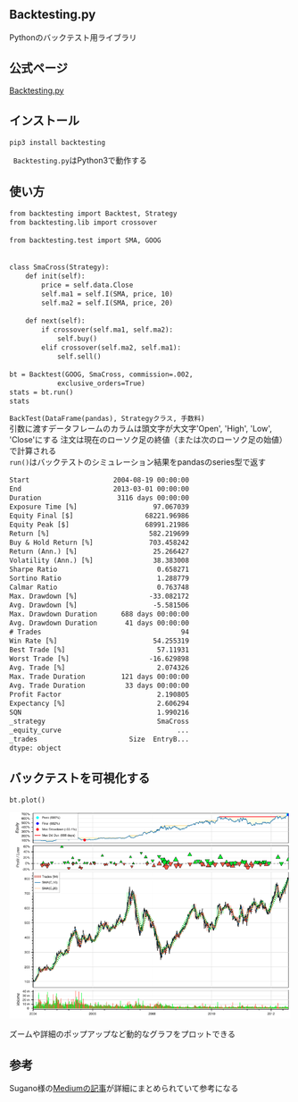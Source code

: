## Backtesting.py
Pythonのバックテスト用ライブラリ

## 公式ページ
[Backtesting.py](https://kernc.github.io/backtesting.py/)

## インストール
    pip3 install backtesting
` Backtesting.py`はPython3で動作する

## 使い方
    from backtesting import Backtest, Strategy
    from backtesting.lib import crossover

    from backtesting.test import SMA, GOOG


    class SmaCross(Strategy):
        def init(self):
            price = self.data.Close
            self.ma1 = self.I(SMA, price, 10)
            self.ma2 = self.I(SMA, price, 20)

        def next(self):
            if crossover(self.ma1, self.ma2):
                self.buy()
            elif crossover(self.ma2, self.ma1):
                self.sell()

    bt = Backtest(GOOG, SmaCross, commission=.002,
                exclusive_orders=True)
    stats = bt.run()
    stats

`BackTest(DataFrame(pandas), Strategyクラス, 手数料)`<br/>
引数に渡すデータフレームのカラムは頭文字が大文字'Open', 'High', 'Low', 'Close'にする
注文は現在のローソク足の終値（または次のローソク足の始値）で計算される<br/>
`run()`はバックテストのシミュレーション結果をpandasのseries型で返す

    Start                     2004-08-19 00:00:00
    End                       2013-03-01 00:00:00
    Duration                   3116 days 00:00:00
    Exposure Time [%]                   97.067039
    Equity Final [$]                  68221.96986
    Equity Peak [$]                   68991.21986
    Return [%]                         582.219699
    Buy & Hold Return [%]              703.458242
    Return (Ann.) [%]                   25.266427
    Volatility (Ann.) [%]               38.383008
    Sharpe Ratio                         0.658271
    Sortino Ratio                        1.288779
    Calmar Ratio                         0.763748
    Max. Drawdown [%]                  -33.082172
    Avg. Drawdown [%]                   -5.581506
    Max. Drawdown Duration      688 days 00:00:00
    Avg. Drawdown Duration       41 days 00:00:00
    # Trades                                   94
    Win Rate [%]                        54.255319
    Best Trade [%]                       57.11931
    Worst Trade [%]                    -16.629898
    Avg. Trade [%]                       2.074326
    Max. Trade Duration         121 days 00:00:00
    Avg. Trade Duration          33 days 00:00:00
    Profit Factor                        2.190805
    Expectancy [%]                       2.606294
    SQN                                  1.990216
    _strategy                            SmaCross
    _equity_curve                             ...
    _trades                       Size  EntryB...
    dtype: object

## バックテストを可視化する
    bt.plot()
![backtesting](img/backtesting_plot.png)

ズームや詳細のポップアップなど動的なグラフをプロットできる

## 参考
Sugano様の[Mediumの記事](https://yuyasugano.medium.com/backtesting-py%E3%82%92%E3%81%AF%E3%81%98%E3%82%81%E3%81%8B%E3%82%89-backtesting-0-1-7-7b7aa2c662df)が詳細にまとめられていて参考になる
